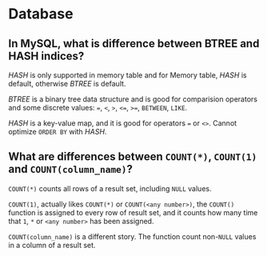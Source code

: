 # Database

## In MySQL, what is difference between BTREE and HASH indices?

*HASH* is only supported in memory table and for Memory table, *HASH* is default, otherwise *BTREE* is default.

*BTREE* is a binary tree data structure and is good for comparision operators and some discrete values: `=`, `<`, `>`, `<=`, `>=`, `BETWEEN`, `LIKE`.

*HASH* is a key-value map, and it is good for operators `=` or `<>`. Cannot optimize `ORDER BY` with *HASH*.

## What are differences between `COUNT(*)`, `COUNT(1)` and `COUNT(column_name)`?
   
`COUNT(*)` counts all rows of a result set, including `NULL` values.

`COUNT(1)`, actually likes `COUNT(*)` or `COUNT(<any number>)`, the `COUNT()` function is assigned to every row of result set, and it counts how many time that `1`, `*` or `<any number>` has been assigned.

`COUNT(column_name)` is a different story. The function count non-`NULL` values in a column of a result set.